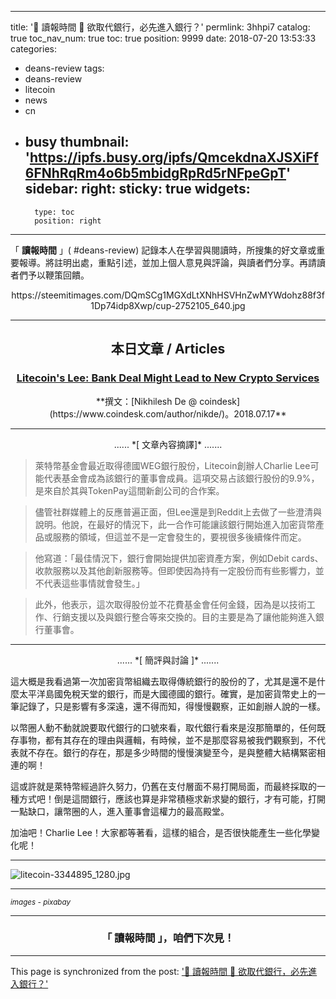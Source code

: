
---
title: '📰 讀報時間 📰 欲取代銀行，必先進入銀行？'
permlink: 3hhpi7
catalog: true
toc_nav_num: true
toc: true
position: 9999
date: 2018-07-20 13:53:33
categories:
- deans-review
tags:
- deans-review
- litecoin
- news
- cn
- busy
thumbnail: 'https://ipfs.busy.org/ipfs/QmcekdnaXJSXiFf6FNhRqRm4o6b5mbidgRpRd5rNFpeGpT'
sidebar:
    right:
        sticky: true
widgets:
    -
        type: toc
        position: right
---


「  **讀報時間**  」( #deans-review) 記錄本人在學習與閱讀時，所搜集的好文章或重要報導。將註明出處，重點引述，並加上個人意見與評論，與讀者們分享。再請讀者們予以鞭策回饋。

<center>https://steemitimages.com/DQmSCg1MGXdLtXNhHSVHnZwMYWdohz88f3f1Dp74idp8Xwp/cup-2752105_640.jpg</center>

****

## <center>本日文章 / Articles</center>
### <center>[Litecoin's Lee: Bank Deal Might Lead to New Crypto Services](https://www.coindesk.com/litecoin-creator-charlie-lee-explains-role-in-bank-stake-purchase/)</center>
<center>**撰文：[Nikhilesh De @ coindesk](https://www.coindesk.com/author/nikde/)。2018.07.17**</center>

*****
<center>...... *[ 文章內容摘譯]* .......</center>

>萊特幣基金會最近取得德國WEG銀行股份，Litecoin創辦人Charlie Lee可能代表基金會成為該銀行的董事會成員。這項交易占該銀行股份的9.9%，是來自於其與TokenPay這間新創公司的合作案。

>儘管社群媒體上的反應普遍正面，但Lee還是到Reddit上去做了一些澄清與說明。他說，在最好的情況下，此一合作可能讓該銀行開始進入加密貨幣產品或服務的領域，但這並不是一定會發生的，要視很多後續條件而定。

>他寫道：「最佳情況下，銀行會開始提供加密資產方案，例如Debit cards、收款服務以及其他創新服務等。但即使因為持有一定股份而有些影響力，並不代表這些事情就會發生。」

>此外，他表示，這次取得股份並不花費基金會任何金錢，因為是以技術工作、行銷支援以及與銀行整合等來交換的。目的主要是為了讓他能夠進入銀行董事會。

*****
<center>...... *[ 簡評與討論 ]* .......</center>

這大概是我看過第一次加密貨幣組織去取得傳統銀行的股份的了，尤其是還不是什麼太平洋島國免稅天堂的銀行，而是大國德國的銀行。確實，是加密貨幣史上的一筆記錄了，只是影響有多深遠，還不得而知，得慢慢觀察，正如創辦人說的一樣。

以幣圈人動不動就說要取代銀行的口號來看，取代銀行看來是沒那簡單的，任何既存事物，都有其存在的理由與邏輯，有時候，並不是那麼容易被我們觀察到，不代表就不存在。銀行的存在，那是多少時間的慢慢演變至今，是與整體大結構緊密相連的啊！

這或許就是萊特幣經過許久努力，仍舊在支付層面不易打開局面，而最終採取的一種方式吧！倒是這間銀行，應該也算是非常積極求新求變的銀行，才有可能，打開一點缺口，讓幣圈的人，進入董事會這權力的最高殿堂。

加油吧！Charlie Lee！大家都等著看，這樣的組合，是否很快能產生一些化學變化呢！

****

![litecoin-3344895_1280.jpg](https://ipfs.busy.org/ipfs/QmcekdnaXJSXiFf6FNhRqRm4o6b5mbidgRpRd5rNFpeGpT)


****
<sub>*images - pixabay*</sub>
****
### <center>「  **讀報時間**  」，咱們下次見！</center>

- - -

This page is synchronized from the post: ['📰 讀報時間 📰 欲取代銀行，必先進入銀行？'](https://steemit.com/@deanliu/3hhpi7)
